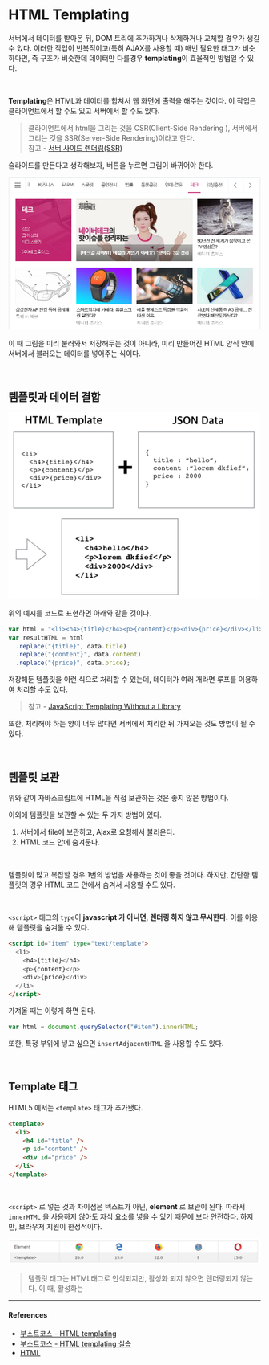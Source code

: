 # HTML Templating

서버에서 데이터를 받아온 뒤, DOM 트리에 추가하거나 삭제하거나 교체할 경우가 생길 수 있다. 이러한 작업이 반복적이고(특히 AJAX를 사용할 때) 매번 필요한 태그가 비슷하다면, 즉 구조가 비슷한데 데이터만 다를경우 **templating**이 효율적인 방법일 수 있다.

<br/>

**Templating**은 HTML과 데이터를 합쳐서 웹 화면에 출력을 해주는 것이다. 이 작업은 클라이언트에서 할 수도 있고 서버에서 할 수도 있다.
> 클라이언트에서 html을 그리는 것을 CSR(Client-Side Rendering ), 서버에서 그리는 것을 SSR(Server-Side Rendering)이라고 한다.<br/>참고 - [서버 사이드 렌더링(SSR)](https://github.com/Im-D/Dev-Docs/blob/master/Performance/%EC%84%9C%EB%B2%84%20%EC%82%AC%EC%9D%B4%EB%93%9C%20%EB%A0%8C%EB%8D%94%EB%A7%81(SSR).md#%ED%81%B4%EB%9D%BC%EC%9D%B4%EC%96%B8%ED%8A%B8-%EC%82%AC%EC%9D%B4%EB%93%9C-%EB%A0%8C%EB%8D%94%EB%A7%81-vs-%EC%84%9C%EB%B2%84-%EC%82%AC%EC%9D%B4%EB%93%9C-%EB%A0%8C%EB%8D%94%EB%A7%81)

슬라이드를 만든다고 생각해보자, 버튼을 누르면 그림이 바뀌어야 한다.

![HTML-Templating1](../assets/images/HTML-Templating1.png)

이 때 그림을 미리 불러와서 저장해두는 것이 아니라, 미리 만들어진 HTML 양식 안에 서버에서 불러오는 데이터를 넣어주는 식이다.

<br/>

## 템플릿과 데이터 결합

![HTML-Templating2](../assets/images/HTML-Templating2.png)

위의 예시를 코드로 표현하면 아래와 같을 것이다.

```js
var html = "<li><h4>{title}</h4><p>{content}</p><div>{price}</div></li>";
var resultHTML = html
  .replace("{title}", data.title)
  .replace("{content}", data.content)
  .replace("{price}", data.price);
```

저장해둔 템플릿을 이런 식으로 처리할 수 있는데, 데이터가 여러 개라면 루프를 이용하여 처리할 수도 있다.

> 참고 - [JavaScript Templating Without a Library](https://jonsuh.com/blog/javascript-templating-without-a-library/)

또한, 처리해야 하는 양이 너무 많다면 서버에서 처리한 뒤 가져오는 것도 방법이 될 수 있다.

<br/>

## 템플릿 보관

위와 같이 자바스크립트에 HTML을 직접 보관하는 것은 좋지 않은 방법이다.

이외에 템플릿을 보관할 수 있는 두 가지 방법이 있다.

1. 서버에서 file에 보관하고, Ajax로 요청해서 불러온다.
2. HTML 코드 안에 숨겨둔다.

<br/>

템플릿이 많고 복잡할 경우 1번의 방법을 사용하는 것이 좋을 것이다. 하지만, 간단한 템플릿의 경우 HTML 코드 안에서 숨겨서 사용할 수도 있다.

<br/>

`<script>` 태그의 `type`이 **javascript 가 아니면, 렌더링 하지 않고 무시한다.** 이를 이용해 템플릿을 숨겨둘 수 있다.

```html
<script id="item" type="text/template">
  <li>
    <h4>{title}</h4>
    <p>{content}</p>
    <div>{price}</div>
  </li>
</script>
```

가져올 때는 이렇게 하면 된다.

```js
var html = document.querySelector("#item").innerHTML;
```

또한, 특정 부위에 넣고 싶으면 `insertAdjacentHTML` 을 사용할 수도 있다.

<br/>

## Template 태그

HTML5 에서는 `<template>` 태그가 추가됐다.

```html
<template>
  <li>
    <h4 id="title" />
    <p id="content" />
    <div id="price" />
  </li>
</template>
```

<br/>

`<script>` 로 넣는 것과 차이점은 텍스트가 아닌, **element** 로 보관이 된다. 따라서 `innerHTML` 을 사용하지 않아도 자식 요소를 넣을 수 있기 때문에 보다 안전하다. 하지만, 브라우저 지원이 한정적이다.

![HTML-Templating3](../assets/images/HTML-Templating3.png)

> 템플릿 태그는 HTML태그로 인식되지만, 활성화 되지 않으면 렌더링되지 않는다. 이 때, 활성화는

---

#### References

- [부스트코스 - HTML templating](https://www.edwith.org/boostcourse-web/lecture/16761/)
- [부스트코스 - HTML templating 실습](https://www.edwith.org/boostcourse-web/lecture/16761/)
- [HTML <template> Tag](https://www.w3schools.com/tags/tag_template.asp)
- [HTML's New Template Tag](https://www.html5rocks.com/ko/tutorials/webcomponents/template/)
